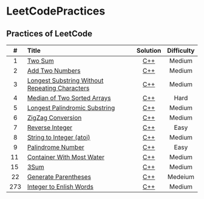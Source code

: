 # LeetCodePractices
Practices of LeetCode
-----------------------

| # | Title | Solution | Difficulty |
| :---: | :---- | :----: | :----: |
|  1  | [Two Sum](https://leetcode.com/problems/two-sum/#/description) | [C++](https://github.com/741zxc606/LeetCodePractices/blob/master/Algorithm/cpp/1.TwoSum.cpp) | Medium |
|  2  | [Add Two Numbers](https://leetcode.com/problems/add-two-numbers/#/description) | [C++](https://github.com/741zxc606/LeetCodePractices/blob/master/Algorithm/cpp/2.AddTwoNumbers01.cpp) | Medium |
|  3  | [Longest Substring Without Repeating Characters ](https://leetcode.com/problems/longest-substring-without-repeating-characters/#/description) | [C++](https://github.com/741zxc606/LeetCodePractices/blob/master/Algorithm/cpp/3.Longest%20Substring%20Without%20Repeating%20Characters.cpp) | Medium |
|  4  | [Median of Two Sorted Arrays](https://leetcode.com/problems/median-of-two-sorted-arrays/#/description) | [C++](https://github.com/741zxc606/LeetCodePractices/blob/master/Algorithm/cpp/4.MedianofTwoSortedArrays.cpp) | Hard |
|  5  | [Longest Palindromic Substring](https://leetcode.com/problems/longest-palindromic-substring/#/description) | [C++](https://github.com/741zxc606/LeetCodePractices/blob/master/Algorithm/cpp/5.LongestPalindromicSubstring.cpp) | Medium |
|  6  | [ZigZag Conversion](https://leetcode.com/problems/zigzag-conversion/#/description) | [C++](https://github.com/741zxc606/LeetCodePractices/blob/master/Algorithm/cpp/6.ZigZagConversion.cpp) | Medium |
|  7  | [Reverse Integer ](https://leetcode.com/problems/reverse-integer/#/description) | [C++](https://github.com/741zxc606/LeetCodePractices/blob/master/Algorithm/cpp/7.ReverseInteger.cpp) | Easy |
|  8  | [String to Integer (atoi)](https://leetcode.com/problems/string-to-integer-atoi/#/description) | [C++](https://github.com/741zxc606/LeetCodePractices/blob/master/Algorithm/cpp/8.StringtoInteger_atoi.cpp) | Medium |
|  9  | [Palindrome Number](https://leetcode.com/problems/palindrome-number/description/) | [C++](https://github.com/741zxc606/LeetCodePractices/blob/master/Algorithm/cpp/9.PalindromeNumber.cpp) | Easy |
| 11  | [Container With Most Water](https://leetcode.com/problems/container-with-most-water/#/description) | [C++](https://github.com/741zxc606/LeetCodePractices/blob/master/Algorithm/cpp/11.ContainerWithMostWater.cpp) | Medium |
| 15  | [3Sum](https://leetcode.com/problems/3sum/#/description) | [C++](https://github.com/741zxc606/LeetCodePractices/blob/master/Algorithm/cpp/15.3Sum.cpp) | Medium |
| 22 | [Generate Parentheses](https://leetcode.com/problems/generate-parentheses/#/description) | [C++](https://github.com/741zxc606/LeetCodePractices/blob/master/Algorithm/cpp/22.GenerateParentheses.cpp) | Medeium |
| 273 | [Integer to Enlish Words](https://leetcode.com/problems/integer-to-english-words/#/description) | [C++](https://github.com/741zxc606/LeetCodePractices/blob/master/Algorithm/cpp/273.cpp) | Medium |
